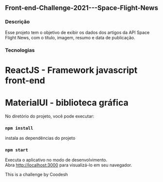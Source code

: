 ## Front-end-Challenge-2021---Space-Flight-News

### Descrição

Esse projeto tem o objetivo de exibir os dados dos artigos da API Space Flight News, com o título, imagem, resumo e data de publicação. 

### Tecnologias

 # ReactJS - Framework javascript front-end
 # MaterialUI - biblioteca gráfica

No diretório do projeto, você pode executar:
### `npm install`
instala as dependências do projeto
### `npm start`
Executa o aplicativo no modo de desenvolvimento.\
Abra [http://localhost:3000](http://localhost:3000) para visualizá-lo em seu navegador.


This is a challenge by Coodesh